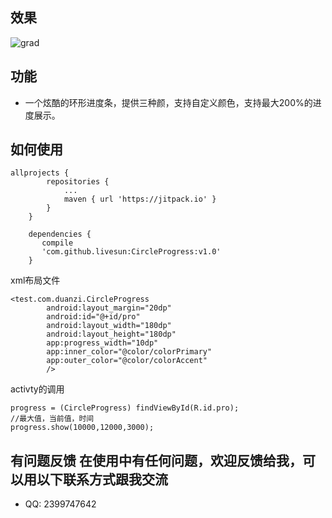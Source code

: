 ## 效果
![grad](https://cloud.githubusercontent.com/assets/27534854/26824126/b0ad978a-4ae2-11e7-9011-8db76bb289db.gif)

## 功能
- 一个炫酷的环形进度条，提供三种颜，支持自定义颜色，支持最大200%的进度展示。
## 如何使用


```
allprojects {
		repositories {
			...
			maven { url 'https://jitpack.io' }
		}
	}
```

```
	dependencies {
	   compile
	   'com.github.livesun:CircleProgress:v1.0'
	}
```
xml布局文件
```
<test.com.duanzi.CircleProgress
        android:layout_margin="20dp"
        android:id="@+id/pro"
        android:layout_width="180dp"
        android:layout_height="180dp"
        app:progress_width="10dp"
        app:inner_color="@color/colorPrimary"
        app:outer_color="@color/colorAccent"
        />
```
activty的调用

```
progress = (CircleProgress) findViewById(R.id.pro);
//最大值，当前值，时间
progress.show(10000,12000,3000);
```
## 有问题反馈 在使用中有任何问题，欢迎反馈给我，可以用以下联系方式跟我交流

- QQ: 2399747642
